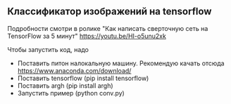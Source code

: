 ## Классификатор изображений на tensorflow

Подробности смотри в ролике "Как написать сверточную сеть на TensorFlow за 5 минут"
https://youtu.be/HI-o5unu2xk

Чтобы запустить код, надо
- Поставить питон налокальную машину. Рекомендую качать отсюда https://www.anaconda.com/download/
- Поставить tensorflow  (pip install tensorflow)
- Поставить argh  (pip install argh)
- Запустить пример (python conv.py) 
